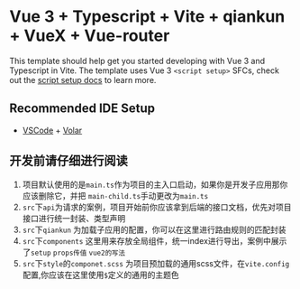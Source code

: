 
# Vue 3 + Typescript + Vite + qiankun + VueX + Vue-router

This template should help get you started developing with Vue 3 and Typescript in Vite. The template uses Vue 3 `<script setup>` SFCs, check out the [script setup docs](https://v3.vuejs.org/api/sfc-script-setup.html#sfc-script-setup) to learn more.

## Recommended IDE Setup

- [VSCode](https://code.visualstudio.com/) + [Volar](https://marketplace.visualstudio.com/items?itemName=johnsoncodehk.volar)

## 开发前请仔细进行阅读

1. 项目默认使用的是`main.ts`作为项目的主入口启动，如果你是开发子应用那你应该删除它，并把 `main-child.ts`手动更改为`main.ts`
2. `src`下`api`为请求的案例，项目开始前你应该拿到后端的接口文档，优先对项目接口进行统一封装、类型声明
3. `src`下`qiankun` 为加载子应用的配置，你可以在这里进行路由规则的匹配封装
4. `src`下`components` 这里用来存放全局组件，统一index进行导出，案例中展示了`setup` `props传值` `vue2的写法`
5. `src`下`style`的`componet.scss` 为项目预加载的通用scss文件，在`vite.config`配置,你应该在这里使用`$`定义的通用的主题色
